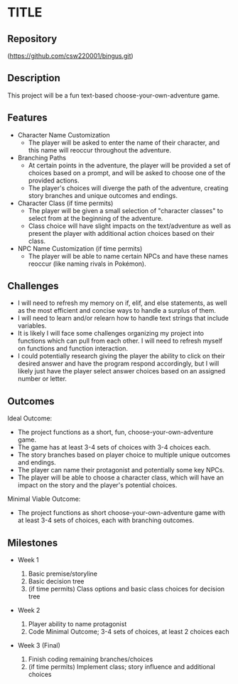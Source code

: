 # TITLE

## Repository
(https://github.com/csw220001/bingus.git)

## Description
This project will be a fun text-based choose-your-own-adventure game.

## Features
- Character Name Customization
	- The player will be asked to enter the name of their character, and this name will reoccur throughout the adventure.
- Branching Paths
	- At certain points in the adventure, the player will be provided a set of choices based on a prompt, and will be asked to choose one of the provided actions. 
    - The player's choices will diverge the path of the adventure, creating story branches and unique outcomes and endings.
- Character Class (if time permits)
	- The player will be given a small selection of "character classes" to select from at the beginning of the adventure. 
    - Class choice will have slight impacts on the text/adventure as well as present the player with additional action choices based on their class.
- NPC Name Customization (if time permits)
    - The player will be able to name certain NPCs and have these names reoccur (like naming rivals in Pokémon).

## Challenges
- I will need to refresh my memory on if, elif, and else statements, as well as the most efficient and concise ways to handle a surplus of them.
- I will need to learn and/or relearn how to handle text strings that include variables.
- It is likely I will face some challenges organizing my project into functions which can pull from each other. I will need to refresh myself on functions and function interaction.
- I could potentially research giving the player the ability to click on their desired answer and have the program respond accordingly, but I will likely just have the player select answer choices based on an assigned number or letter.

## Outcomes
Ideal Outcome:
- The project functions as a short, fun, choose-your-own-adventure game.
- The game has at least 3-4 sets of choices with 3-4 choices each.
- The story branches based on player choice to multiple unique outcomes and endings.
- The player can name their protagonist and potentially some key NPCs.
- The player will be able to choose a character class, which will have an impact on the story and the player's potential choices.

Minimal Viable Outcome:
- The project functions as short choose-your-own-adventure game with at least 3-4 sets of choices, each with branching outcomes.

## Milestones

- Week 1
  1. Basic premise/storyline
  2. Basic decision tree
  3. (if time permits) Class options and basic class choices for decision tree

- Week 2
  1. Player ability to name protagonist
  2. Code Minimal Outcome; 3-4 sets of choices, at least 2 choices each

- Week 3 (Final)
  1. Finish coding remaining branches/choices
  2. (if time permits) Implement class; story influence and additional choices